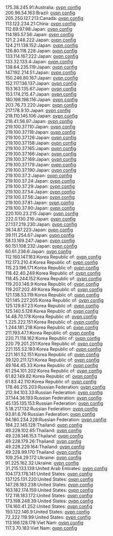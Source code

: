 175.38.245.91:Australia: [ovpn config](vpn/175_38_245_91.ovpn)  
200.96.54.163:Brazil: [ovpn config](vpn/200_96_54_163.ovpn)  
205.250.127.213:Canada: [ovpn config](vpn/205_250_127_213.ovpn)  
113.122.234.21:China: [ovpn config](vpn/113_122_234_21.ovpn)  
112.69.97.98:Japan: [ovpn config](vpn/112_69_97_98.ovpn)  
114.185.57.56:Japan: [ovpn config](vpn/114_185_57_56.ovpn)  
121.2.248.222:Japan: [ovpn config](vpn/121_2_248_222.ovpn)  
124.211.138.152:Japan: [ovpn config](vpn/124_211_138_152.ovpn)  
126.80.118.228:Japan: [ovpn config](vpn/126_80_118_228.ovpn)  
133.114.167.222:Japan: [ovpn config](vpn/133_114_167_222.ovpn)  
133.32.133.4:Japan: [ovpn config](vpn/133_32_133_4.ovpn)  
138.64.235.119:Japan: [ovpn config](vpn/138_64_235_119.ovpn)  
147.192.214.51:Japan: [ovpn config](vpn/147_192_214_51.ovpn)  
150.246.80.167:Japan: [ovpn config](vpn/150_246_80_167.ovpn)  
152.117.136.137:Japan: [ovpn config](vpn/152_117_136_137.ovpn)  
153.163.135.67:Japan: [ovpn config](vpn/153_163_135_67.ovpn)  
153.174.215.47:Japan: [ovpn config](vpn/153_174_215_47.ovpn)  
180.198.198.116:Japan: [ovpn config](vpn/180_198_198_116.ovpn)  
203.76.73.220:Japan: [ovpn config](vpn/203_76_73_220.ovpn)  
217.178.9.10:Japan: [ovpn config](vpn/217_178_9_10.ovpn)  
218.110.145.106:Japan: [ovpn config](vpn/218_110_145_106.ovpn)  
218.41.56.97:Japan: [ovpn config](vpn/218_41_56_97.ovpn)  
219.100.37.110:Japan: [ovpn config](vpn/219_100_37_110.ovpn)  
219.100.37.118:Japan: [ovpn config](vpn/219_100_37_118.ovpn)  
219.100.37.126:Japan: [ovpn config](vpn/219_100_37_126.ovpn)  
219.100.37.158:Japan: [ovpn config](vpn/219_100_37_158.ovpn)  
219.100.37.165:Japan: [ovpn config](vpn/219_100_37_165.ovpn)  
219.100.37.166:Japan: [ovpn config](vpn/219_100_37_166.ovpn)  
219.100.37.169:Japan: [ovpn config](vpn/219_100_37_169.ovpn)  
219.100.37.179:Japan: [ovpn config](vpn/219_100_37_179.ovpn)  
219.100.37.190:Japan: [ovpn config](vpn/219_100_37_190.ovpn)  
219.100.37.2:Japan: [ovpn config](vpn/219_100_37_2.ovpn)  
219.100.37.24:Japan: [ovpn config](vpn/219_100_37_24.ovpn)  
219.100.37.29:Japan: [ovpn config](vpn/219_100_37_29.ovpn)  
219.100.37.54:Japan: [ovpn config](vpn/219_100_37_54.ovpn)  
219.100.37.56:Japan: [ovpn config](vpn/219_100_37_56.ovpn)  
219.100.37.81:Japan: [ovpn config](vpn/219_100_37_81.ovpn)  
219.100.37.90:Japan: [ovpn config](vpn/219_100_37_90.ovpn)  
220.100.23.215:Japan: [ovpn config](vpn/220_100_23_215.ovpn)  
222.0.130.216:Japan: [ovpn config](vpn/222_0_130_216.ovpn)  
27.137.219.230:Japan: [ovpn config](vpn/27_137_219_230.ovpn)  
36.14.87.223:Japan: [ovpn config](vpn/36_14_87_223.ovpn)  
39.111.254.67:Japan: [ovpn config](vpn/39_111_254_67.ovpn)  
58.13.169.247:Japan: [ovpn config](vpn/58_13_169_247.ovpn)  
60.151.108.232:Japan: [ovpn config](vpn/60_151_108_232.ovpn)  
60.61.236.6:Japan: [ovpn config](vpn/60_61_236_6.ovpn)  
112.160.147.163:Korea Republic of: [ovpn config](vpn/112_160_147_163.ovpn)  
112.173.210.4:Korea Republic of: [ovpn config](vpn/112_173_210_4.ovpn)  
115.23.196.171:Korea Republic of: [ovpn config](vpn/115_23_196_171.ovpn)  
118.42.40.249:Korea Republic of: [ovpn config](vpn/118_42_40_249.ovpn)  
118.45.244.152:Korea Republic of: [ovpn config](vpn/118_45_244_152.ovpn)  
119.203.146.9:Korea Republic of: [ovpn config](vpn/119_203_146_9.ovpn)  
119.207.202.49:Korea Republic of: [ovpn config](vpn/119_207_202_49.ovpn)  
121.138.53.119:Korea Republic of: [ovpn config](vpn/121_138_53_119.ovpn)  
121.145.227.205:Korea Republic of: [ovpn config](vpn/121_145_227_205.ovpn)  
125.129.67.23:Korea Republic of: [ovpn config](vpn/125_129_67_23.ovpn)  
125.140.5.128:Korea Republic of: [ovpn config](vpn/125_140_5_128.ovpn)  
14.48.70.178:Korea Republic of: [ovpn config](vpn/14_48_70_178.ovpn)  
1.225.222.151:Korea Republic of: [ovpn config](vpn/1_225_222_151.ovpn)  
1.244.181.218:Korea Republic of: [ovpn config](vpn/1_244_181_218.ovpn)  
211.193.47.1:Korea Republic of: [ovpn config](vpn/211_193_47_1.ovpn)  
220.71.118.162:Korea Republic of: [ovpn config](vpn/220_71_118_162.ovpn)  
220.79.201.251:Korea Republic of: [ovpn config](vpn/220_79_201_251.ovpn)  
221.155.52.193:Korea Republic of: [ovpn config](vpn/221_155_52_193.ovpn)  
221.161.52.151:Korea Republic of: [ovpn config](vpn/221_161_52_151.ovpn)  
39.120.211.121:Korea Republic of: [ovpn config](vpn/39_120_211_121.ovpn)  
49.164.45.33:Korea Republic of: [ovpn config](vpn/49_164_45_33.ovpn)  
61.254.101.202:Korea Republic of: [ovpn config](vpn/61_254_101_202.ovpn)  
61.82.149.82:Korea Republic of: [ovpn config](vpn/61_82_149_82.ovpn)  
61.83.42.110:Korea Republic of: [ovpn config](vpn/61_83_42_110.ovpn)  
178.46.215.203:Russian Federation: [ovpn config](vpn/178_46_215_203.ovpn)  
212.94.103.33:Russian Federation: [ovpn config](vpn/212_94_103_33.ovpn)  
37.144.36.193:Russian Federation: [ovpn config](vpn/37_144_36_193.ovpn)  
45.135.135.153:Russian Federation: [ovpn config](vpn/45_135_135_153.ovpn)  
5.18.217.132:Russian Federation: [ovpn config](vpn/5_18_217_132.ovpn)  
93.81.6.76:Russian Federation: [ovpn config](vpn/93_81_6_76.ovpn)  
94.180.234.228:Russian Federation: [ovpn config](vpn/94_180_234_228.ovpn)  
184.22.145.128:Thailand: [ovpn config](vpn/184_22_145_128.ovpn)  
49.228.102.65:Thailand: [ovpn config](vpn/49_228_102_65.ovpn)  
49.228.146.153:Thailand: [ovpn config](vpn/49_228_146_153.ovpn)  
49.228.179.26:Thailand: [ovpn config](vpn/49_228_179_26.ovpn)  
49.228.229.164:Thailand: [ovpn config](vpn/49_228_229_164.ovpn)  
49.228.99.170:Thailand: [ovpn config](vpn/49_228_99_170.ovpn)  
109.254.29.172:Ukraine: [ovpn config](vpn/109_254_29_172.ovpn)  
91.225.162.32:Ukraine: [ovpn config](vpn/91_225_162_32.ovpn)  
31.215.133.139:United Arab Emirates: [ovpn config](vpn/31_215_133_139.ovpn)  
104.173.178.141:United States: [ovpn config](vpn/104_173_178_141.ovpn)  
137.125.131.220:United States: [ovpn config](vpn/137_125_131_220.ovpn)  
147.28.183.238:United States: [ovpn config](vpn/147_28_183_238.ovpn)  
163.182.174.159:United States: [ovpn config](vpn/163_182_174_159.ovpn)  
172.118.183.172:United States: [ovpn config](vpn/172_118_183_172.ovpn)  
173.198.248.39:United States: [ovpn config](vpn/173_198_248_39.ovpn)  
174.160.41.252:United States: [ovpn config](vpn/174_160_41_252.ovpn)  
193.122.146.9:United States: [ovpn config](vpn/193_122_146_9.ovpn)  
72.222.119.99:United States: [ovpn config](vpn/72_222_119_99.ovpn)  
113.166.128.178:Viet Nam: [ovpn config](vpn/113_166_128_178.ovpn)  
117.3.70.183:Viet Nam: [ovpn config](vpn/117_3_70_183.ovpn)  
